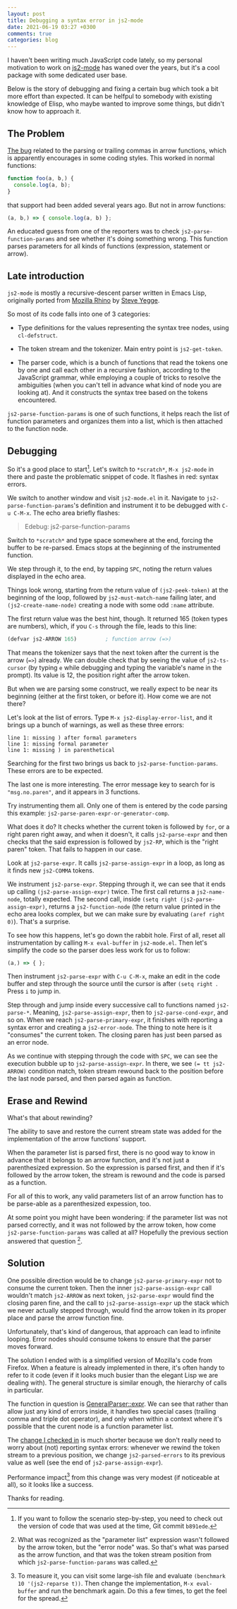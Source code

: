 ```yaml
---
layout: post
title: Debugging a syntax error in js2-mode
date: 2021-06-19 03:27 +0300
comments: true
categories: blog
---
```


I haven't been writing much JavaScript code lately, so my personal motivation
to work on [js2-mode](https://github.com/mooz/js2-mode/) has waned
over the years, but it's a cool package with some dedicated user base.

Below is the story of debugging and fixing a certain bug which took a
bit more effort than expected. It can be helfpul to somebody with
existing knowledge of Elisp, who maybe wanted to improve some things,
but didn't know how to approach it.

## The Problem

[The bug](https://github.com/mooz/js2-mode/issues/480) related to the
parsing or trailing commas in arrow functions, which is apparently
encourages in some coding styles. This worked in normal functions:

```javascript
function foo(a, b,) {
  console.log(a, b);
}
```

that support had been added several years ago. But not in arrow functions:

```javascript
(a, b,) => { console.log(a, b) };
```

An educated guess from one of the reporters was to check
`js2-parse-function-params` and see whether it's doing something
wrong. This function parses parameters for all kinds of functions
(expression, statement or arrow).

## Late introduction

`js2-mode` is mostly a recursive-descent parser written in Emacs Lisp,
originally ported from [Mozilla
Rhino](https://github.com/mozilla/rhino) by [Steve
Yegge](https://steve-yegge.blogspot.com/2008/03/js2-mode-new-javascript-mode-for-emacs.html).

So most of its code falls into one of 3 categories:

* Type definitions for the values representing the syntax tree nodes, using `cl-defstruct`.

* The token stream and the tokenizer. Main entry point is `js2-get-token`.

* The parser code, which is a bunch of functions that read the tokens
  one by one and call each other in a recursive fashion, according to
  the JavaScript grammar, while employing a couple of tricks to
  resolve the ambiguities (when you can't tell in advance what kind of
  node you are looking at). And it constructs the syntax tree based on
  the tokens encountered.

`js2-parse-function-params` is one of such functions, it helps reach
the list of function parameters and organizes them into a list, which
is then attached to the function node.

## Debugging

So it's a good place to start[^1]. Let's switch to `*scratch*`, `M-x
js2-mode` in there and paste the problematic snippet of code. It
flashes in red: syntax errors.

We switch to another window and visit `js2-mode.el` in it. Navigate to
`js2-parse-function-params`'s definition and instrument it to be
debugged with `C-u C-M-x`. The echo area briefly flashes:

> Edebug: js2-parse-function-params

Switch to `*scratch*` and type space somewhere at the end, forcing the
buffer to be re-parsed. Emacs stops at the beginning of the
instrumented function.

We step through it, to the end, by tapping `SPC`, noting the return
values displayed in the echo area.

Things look wrong, starting from the return value of
`(js2-peek-token)` at the beginning of the loop, followed by
`js2-must-match-name` failing later, and `(js2-create-name-node)`
creating a node with some odd `:name` attribute.

The first return value was the best hint, though. It returned 165
(token types are numbers), which, if you `C-s` through the file, leads
to this line:

```scheme
(defvar js2-ARROW 165)         ; function arrow (=>)
```

That means the tokenizer says that the next token after the current is
the arrow (`=>`) already. We can double check that by seeing the value
of `js2-ts-cursor` (by typing `e` while debugging and typing the
variable's name in the prompt). Its value is 12, the position right
after the arrow token.

But when we are parsing some construct, we
really expect to be near its beginning (either at the first token, or
before it). How come we are not there?

Let's look at the list of errors. Type `M-x js2-display-error-list`,
and it brings up a bunch of warnings, as well as these three errors:

```
line 1: missing ) after formal parameters
line 1: missing formal parameter
line 1: missing ) in parenthetical
```

Searching for the first two brings us back to
`js2-parse-function-params`. These errors are to be expected.

The last one is more interesting. The error message key to search for
is `"msg.no.paren"`, and it appears in 3 functions.

Try instrumenting them all. Only one of them is entered by the code
parsing this example: `js2-parse-paren-expr-or-generator-comp`.

What does it do? It checks whether the current token is followed by
`for`, or a right paren right away, and when it doesn't, it calls
`js2-parse-expr` and then checks that the said expression is followed
by `js2-RP`, which is the "right paren" token. That fails to happen
in our case.

Look at `js2-parse-expr`. It calls `js2-parse-assign-expr` in a
loop, as long as it finds new `js2-COMMA` tokens.

We instrument `js2-parse-expr`. Stepping through it, we can see that it
ends up calling `(js2-parse-assign-expr)` twice. The first call
returns a `js2-name-node`, totally expected. The second call, inside
`(setq right (js2-parse-assign-expr)`, returns a `js2-function-node`
(the return value printed in the echo area looks complex, but we can
make sure by evaluating `(aref right 0)`). That's a surprise.

To see how this happens, let's go down the rabbit hole. First of all,
reset all instrumentation by calling `M-x eval-buffer` in `js2-mode.el`.
Then let's simplify the code so the parser does less work for us to follow:

```javascript
(a,) => { };
```

Then instrument `js2-parse-expr` with `C-u C-M-x`, make an edit in the
code buffer and step through the source until the cursor is after
`(setq right `. Press `i` to jump in.

Step through and jump inside every successive call to functions named
`js2-parse-*`. Meaning, `js2-parse-assign-expr`, then to
`js2-parse-cond-expr`, and so on. When we reach
`js2-parse-primary-expr`, it finishes with reporting a syntax error
and creating a `js2-error-node`. The thing to note here is it
"consumes" the current token. The closing paren has just been parsed
as an error node.

As we continue with stepping through the code with `SPC`, we can see
the execution bubble up to `js2-parse-assign-expr`. In there, we see
`(= tt js2-ARROW)` condition match, token stream rewound back to the
position before the last node parsed, and then parsed again as
function.

## Erase and Rewind

What's that about rewinding?

The ability to save and restore the current stream state was
added for the implementation of the arrow functions' support.

When the parameter list is parsed first, there is no good way to know
in advance that it belongs to an arrow function, and it's not just a
parenthesized expression. So the expression is parsed first, and then
if it's followed by the arrow token, the stream is rewound and the
code is parsed as a function.

For all of this to work, any valid parameters list of an arrow
function has to be parse-able as a parenthesized expession, too.

At some point you might have been wondering: if the parameter list was
not parsed correctly, and it was not followed by the arrow token, how
come `js2-parse-function-params` was called at all? Hopefully the
previous section answered that question [^2].

## Solution

One possible direction would be to change `js2-parse-primary-expr` not
to consume the current token. Then the inner `js2-parse-assign-expr`
call wouldn't match `js2-ARROW` as next token, `js2-parse-expr` would
find the closing paren fine, and the call to `js2-parse-assign-expr`
up the stack which we never actually stepped through, would find the
arrow token in its proper place and parse the arrow function fine.

Unfortunately, that's kind of dangerous, that approach can lead to
infinite looping. Error nodes should consume tokens to ensure that the
parser moves forward.

The solution I ended with is a simplified version of Mozilla's code
from Firefox. When a feature is already implemented in there, it's
often handy to refer to it code (even if it looks much busier than the
elegant Lisp we are dealing with). The general structure is similar
enough, the hierarchy of calls in particular.

The function in question is
[GeneralParser::expr](https://github.com/mozilla/gecko-dev/blob/b2b0f5cd62774d1682a3bcf935ee739ca9d8c30e/js/src/frontend/Parser.cpp#L9218).
We can see that rather than allow just any kind of errors inside, it
handles two special cases (trailing comma and triple dot operator),
and only when within a context where it's possible that the curent
node is a function parameter list.

The [change I checked
in](https://github.com/mooz/js2-mode/commit/5e9515dff26ed2fa382c97b0b67cdd370f7859f4)
is much shorter because we don't really need to worry about (not)
reporting syntax errors: whenever we rewind the token stream to a
previous position, we change `js2-parsed-errors` to its previous value
as well (see the end of `js2-parse-assign-expr`).

Performance impact[^3] from this change was very modest (if noticeable
at all), so it looks like a success.

Thanks for reading.

[^1]: If you want to follow the scenario step-by-step, you need to check out the version of code that was used at the time, Git commit `b891ede`.

[^2]: What was recognized as the "parameter list" expression wasn't followed by the arrow token, but the "error node" was. So that's what was parsed as the arrow function, and that was the token stream position from which `js2-parse-function-params` was called.

[^3]: To measure it, you can visit some large-ish file and evaluate `(benchmark 10 '(js2-reparse t))`. Then change the implementation, `M-x eval-buffer` and run the benchmark again. Do this a few times, to get the feel for the spread.
